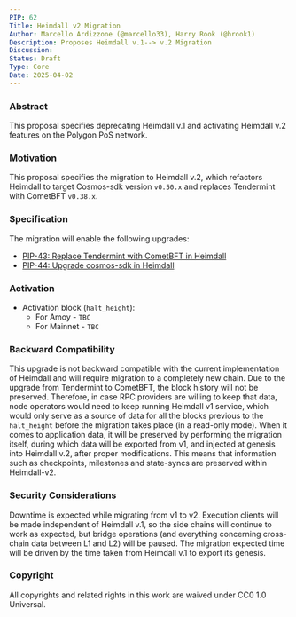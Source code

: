 ```yaml
---
PIP: 62
Title: Heimdall v2 Migration
Author: Marcello Ardizzone (@marcello33), Harry Rook (@hrook1)
Description: Proposes Heimdall v.1--> v.2 Migration
Discussion: 
Status: Draft
Type: Core
Date: 2025-04-02
---
```


### Abstract

This proposal specifies deprecating Heimdall v.1 and activating Heimdall v.2 features on the Polygon PoS network.

### Motivation

This proposal specifies the migration to Heimdall v.2, which refactors Heimdall to target Cosmos-sdk version `v0.50.x` and replaces Tendermint with CometBFT `v0.38.x`.

### Specification

The migration will enable the following upgrades:

 * [PIP-43: Replace Tendermint with CometBFT in Heimdall](https://github.com/maticnetwork/Polygon-Improvement-Proposals/blob/main/PIPs/PIP-43.md)
 * [PIP-44: Upgrade cosmos-sdk in Heimdall](https://github.com/maticnetwork/Polygon-Improvement-Proposals/blob/main/PIPs/PIP-44.md)

### Activation

- Activation block (`halt_height`):
  * For Amoy - `TBC`
  * For Mainnet - `TBC`

### Backward Compatibility

This upgrade is not backward compatible with the current implementation of Heimdall and will require migration to a completely new chain. Due to the upgrade from Tendermint to CometBFT, the block history will not be preserved. Therefore, in case RPC providers are willing to keep that data, node operators would need to keep running Heimdall v1 service, which would only serve as a source of data for all the blocks previous to the `halt_height` before the migration takes place (in a read-only mode). When it comes to application data, it will be preserved by performing the migration itself, during which data will be exported from v1, and injected at genesis into Heimdall v.2, after proper modifications. This means that information such as checkpoints, milestones and state-syncs are preserved within Heimdall-v2.

### Security Considerations

Downtime is expected while migrating from v1 to v2. Execution clients will be made independent of Heimdall v.1, so the side chains will continue to work as expected, but bridge operations (and everything concerning cross-chain data between L1 and L2) will be paused. The migration expected time will be driven by the time taken from Heimdall v.1 to export its genesis.

### Copyright

All copyrights and related rights in this work are waived under CC0 1.0 Universal.


